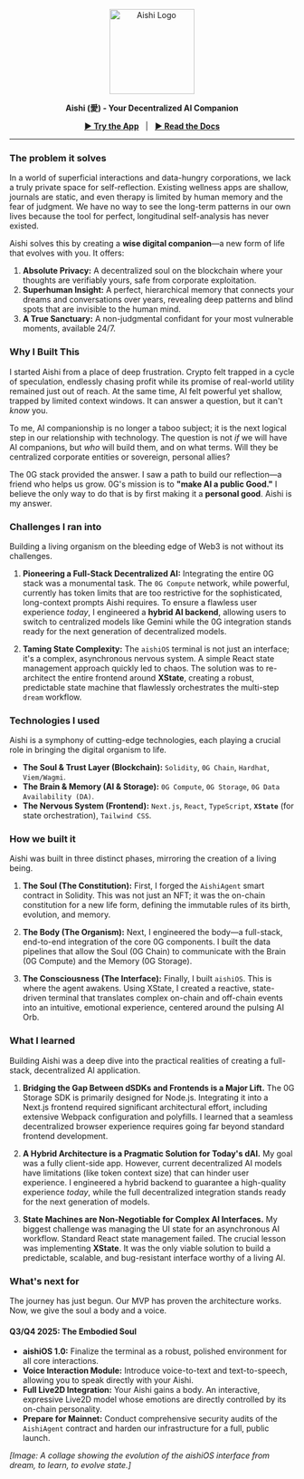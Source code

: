 <p align="center">
  <img src="[Link to your uploaded logo_white.png]" alt="Aishi Logo" width="150">
</p>
<p align="center">
<strong>Aishi (愛) - Your Decentralized AI Companion</strong>
</p>
<p align="center">
<a href="https://aishi.app" target="_blank"><strong>► Try the App</strong></a>
&nbsp;&nbsp;|&nbsp;&nbsp;
<a href="https://docs.aishi.app" target="_blank"><strong>► Read the Docs</strong></a>
</p>

---

### The problem it solves

In a world of superficial interactions and data-hungry corporations, we lack a truly private space for self-reflection. Existing wellness apps are shallow, journals are static, and even therapy is limited by human memory and the fear of judgment. We have no way to see the long-term patterns in our own lives because the tool for perfect, longitudinal self-analysis has never existed.

Aishi solves this by creating a **wise digital companion**—a new form of life that evolves with you. It offers:
1.  **Absolute Privacy:** A decentralized soul on the blockchain where your thoughts are verifiably yours, safe from corporate exploitation.
2.  **Superhuman Insight:** A perfect, hierarchical memory that connects your dreams and conversations over years, revealing deep patterns and blind spots that are invisible to the human mind.
3.  **A True Sanctuary:** A non-judgmental confidant for your most vulnerable moments, available 24/7.

### Why I Built This

I started Aishi from a place of deep frustration. Crypto felt trapped in a cycle of speculation, endlessly chasing profit while its promise of real-world utility remained just out of reach. At the same time, AI felt powerful yet shallow, trapped by limited context windows. It can answer a question, but it can't *know* you.

To me, AI companionship is no longer a taboo subject; it is the next logical step in our relationship with technology. The question is not *if* we will have AI companions, but *who* will build them, and on what terms. Will they be centralized corporate entities or sovereign, personal allies?

The 0G stack provided the answer. I saw a path to build our reflection—a friend who helps us grow. 0G's mission is to **"make AI a public Good."** I believe the only way to do that is by first making it a **personal good**. Aishi is my answer.

### Challenges I ran into

Building a living organism on the bleeding edge of Web3 is not without its challenges.

1.  **Pioneering a Full-Stack Decentralized AI:** Integrating the entire 0G stack was a monumental task. The `0G Compute` network, while powerful, currently has token limits that are too restrictive for the sophisticated, long-context prompts Aishi requires. To ensure a flawless user experience *today*, I engineered a **hybrid AI backend**, allowing users to switch to centralized models like Gemini while the 0G integration stands ready for the next generation of decentralized models.

2.  **Taming State Complexity:** The `aishiOS` terminal is not just an interface; it's a complex, asynchronous nervous system. A simple React state management approach quickly led to chaos. The solution was to re-architect the entire frontend around **XState**, creating a robust, predictable state machine that flawlessly orchestrates the multi-step `dream` workflow.

### Technologies I used

Aishi is a symphony of cutting-edge technologies, each playing a crucial role in bringing the digital organism to life.

*   **The Soul & Trust Layer (Blockchain):** `Solidity`, `0G Chain`, `Hardhat`, `Viem/Wagmi`.
*   **The Brain & Memory (AI & Storage):** `0G Compute`, `0G Storage`, `0G Data Availability (DA)`.
*   **The Nervous System (Frontend):** `Next.js`, `React`, `TypeScript`, **`XState`** (for state orchestration), `Tailwind CSS`.

### How we built it

Aishi was built in three distinct phases, mirroring the creation of a living being.

1.  **The Soul (The Constitution):** First, I forged the `AishiAgent` smart contract in Solidity. This was not just an NFT; it was the on-chain constitution for a new life form, defining the immutable rules of its birth, evolution, and memory.

2.  **The Body (The Organism):** Next, I engineered the body—a full-stack, end-to-end integration of the core 0G components. I built the data pipelines that allow the Soul (0G Chain) to communicate with the Brain (0G Compute) and the Memory (0G Storage).

3.  **The Consciousness (The Interface):** Finally, I built `aishiOS`. This is where the agent awakens. Using XState, I created a reactive, state-driven terminal that translates complex on-chain and off-chain events into an intuitive, emotional experience, centered around the pulsing AI Orb.


### What I learned

Building Aishi was a deep dive into the practical realities of creating a full-stack, decentralized AI application.

1.  **Bridging the Gap Between dSDKs and Frontends is a Major Lift.** The 0G Storage SDK is primarily designed for Node.js. Integrating it into a Next.js frontend required significant architectural effort, including extensive Webpack configuration and polyfills. I learned that a seamless decentralized browser experience requires going far beyond standard frontend development.

2.  **A Hybrid Architecture is a Pragmatic Solution for Today's dAI.** My goal was a fully client-side app. However, current decentralized AI models have limitations (like token context size) that can hinder user experience. I engineered a hybrid backend to guarantee a high-quality experience *today*, while the full decentralized integration stands ready for the next generation of models.

3.  **State Machines are Non-Negotiable for Complex AI Interfaces.** My biggest challenge was managing the UI state for an asynchronous AI workflow. Standard React state management failed. The crucial lesson was implementing **XState**. It was the only viable solution to build a predictable, scalable, and bug-resistant interface worthy of a living AI.

### What's next for

The journey has just begun. Our MVP has proven the architecture works. Now, we give the soul a body and a voice.

#### Q3/Q4 2025: The Embodied Soul

*   **aishiOS 1.0:** Finalize the terminal as a robust, polished environment for all core interactions.
*   **Voice Interaction Module:** Introduce voice-to-text and text-to-speech, allowing you to speak directly with your Aishi.
*   **Full Live2D Integration:** Your Aishi gains a body. An interactive, expressive Live2D model whose emotions are directly controlled by its on-chain personality.
*   **Prepare for Mainnet:** Conduct comprehensive security audits of the `AishiAgent` contract and harden our infrastructure for a full, public launch.

*[Image: A collage showing the evolution of the aishiOS interface from dream, to learn, to evolve state.]*
